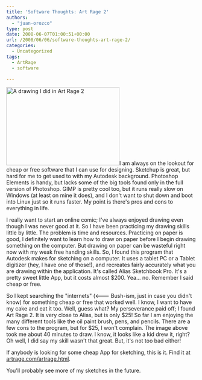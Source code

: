 ```yaml
---
title: 'Software Thoughts: Art Rage 2'
authors: 
  - "juan-orozco"
type: post
date: 2008-06-07T01:00:51+00:00
url: /2008/06/06/software-thoughts-art-rage-2/
categories:
  - Uncategorized
tags:
  - ArtRage
  - software

---
```

[<img class="alignleft size-medium wp-image-424" title="mountainsscape" src="https://i0.wp.com/guamaso.com/wp-content/uploads/2008/06/mountainsscape-300x207.jpg?resize=300%2C207" alt="A drawing I did in Art Rage 2" width="300" height="207" data-recalc-dims="1" />][1]I am always on the lookout for cheap or free software that I can use for designing. Sketchup is great, but hard for me to get used to with my Autodesk background. Photoshop Elements is handy, but lacks some of the big tools found only in the full version of Photoshop. GIMP is pretty cool too, but it runs really slow on Windows (at least on mine it does), and I don't want to shut down and boot into Linux just so it runs faster. My point is there's pros and cons to everything in life.

I really want to start an online comic; I've always enjoyed drawing even though I was never good at it. So I have been practicing my drawing skills little by little. The problem is time and resources. Practicing on paper is good, I definitely want to learn how to draw on paper before I begin drawing something on the computer. But drawing on paper can be wasteful right now with my weak free handing skills. So, I found this program that Autodesk makes for sketching on a computer. It uses a tablet PC or a Tablet digitizer (hey, I have one of those!), and recreates fairly accurately what you are drawing within the application. It's called Alias Sketchbook Pro. It's a pretty sweet little App, but it costs almost $200. Yea... no. Remember I said cheap or free.

So I kept searching the "internets" (<\--- Bush-ism, just in case you didn't know) for something cheap or free that worked well. I know, I want to have my cake and eat it too. Well, guess what? My perseverance paid off; I found Art Rage 2. It is very close to Alias, but is only $25! So far I am enjoying the many different tools like the oil paint brush, pens, and pencils. There are a few cons to the program, but for $25, I won't complain. The image above took me about 40 minutes to draw. I know, it looks like a kid drew it, right? Oh well, I did say my skill wasn't that great. But, it's not too bad either!

If anybody is looking for some cheap App for sketching, this is it. Find it at <a href="http://www.artrage.com/artrage.html" target="_blank" rel="noopener noreferrer">artrage.com/artrage.html</a>.

You'll probably see more of my sketches in the future.

 [1]: https://i1.wp.com/guamaso.com/wp-content/uploads/2008/06/mountainsscape.jpg